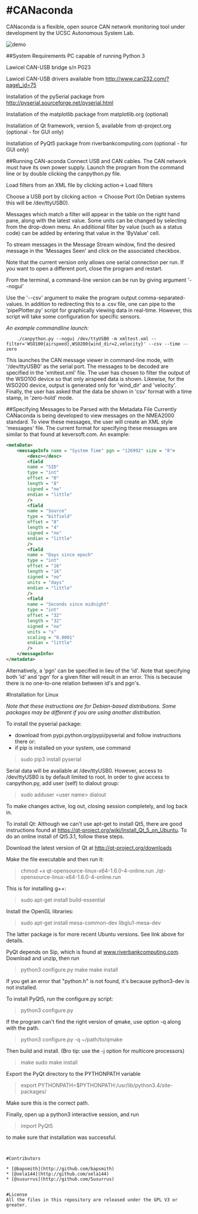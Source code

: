 #**CANaconda**
==========
CANaconda is a flexible, open source CAN network monitoring tool under development by the UCSC Autonomous System Lab.

![demo](http://i39.tinypic.com/2gxebg4.jpg)


##System Requirements
PC capable of running Python 3

Lawicel CAN-USB bridge s/n P023

Lawicel CAN-USB drivers available from http://www.can232.com/?page\_id=75

Installation of the pySerial package from http://pyserial.sourceforge.net/pyserial.html

Installation of the matplotlib package from matplotlib.org (optional)

Installation of Qt framework, version 5, available from qt-project.org (optional - for GUI only)

Installation of PyQt5 package from riverbankcomputing.com (optional - for GUI only)


##Running CAN-aconda
Connect USB and CAN cables. The CAN network must have its own power supply. Launch the program from the command line or by double clicking the canpython.py file.

Load filters from an XML file by clicking action-> Load filters

Choose a USB port by clicking action -> Choose Port (On Debian systems this will be /dev/ttyUSB0).

Messages which match a filter will appear in the table on the right hand pane, along with the latest value. Some units can be changed by selecting from the drop-down menu. An additional filter by value (such as a status code) can be added by entering that value in the 'ByValue' cell.

To stream messages in the Message Stream window, find the desired message in the 'Messages Seen' and click on the associated checkbox.

Note that the current version only allows one serial connection per run. If you want to open a different port, close the program and restart.

From the terminal, a command-line version can be run by giving argument '--nogui'

Use the '--csv' argument to make the program output comma-separated-values. In addition to redirecting this to a .csv file, one can pipe to the 'pipePlotter.py' script for graphically viewing data in real-time. However, this script will take some configuration for specific sensors.


*An example commandline launch:*
```
    ./canpython.py --nogui /dev/ttyUSB0 -m xmltest.xml --filter='WSO100{airspeed},WSO200{wind_dir=2,velocity}' --csv --time --zero
```

  This launches the CAN message viewer in command-line mode, with '/dev/ttyUSB0' as the serial port. The messages to be decoded are specified in the 'xmltest.xml' file. The user has chosen to filter the output of the WSO100 device so that only airspeed data is shown. Likewise, for the WSO200 device, output is generated only for 'wind\_dir' and 'velocity'. Finally, the user has asked that the data be shown in 'csv' format with a time stamp, in 'zero-hold' mode.


##Specifying Messages to be Parsed with the Metadata File
Currently CANaconda is being developed to view messages on the NMEA2000 standard. To view these messages, the user will create an XML style 'messages' file. The current format for specifying these messages are similar to that found at keversoft.com. An example:

```xml
<metaData>
	<messageInfo name = "System Time" pgn = "126992" size = "8"> 
		<desc></desc>
		<field 
		name = "SID"
        type = "int"
		offset = "0" 
		length = "8" 
		signed = "no" 
		endian = "little"
		/>
		<field 
		name = "Source" 
        type = "bitfield"
		offset = "8" 
		length = "4" 
		signed = "no" 
		endian = "little"
		/>
		<field 
		name = "Days since epoch" 
        type = "int"
		offset = "16" 
		length = "16" 
		signed = "no" 
		units = "days" 
		endian = "little"
		/>
		<field 
		name = "Seconds since midnight" 
        type = "int"
		offset = "32" 
		length = "32" 
		signed = "no" 
		units = "s" 
        scaling = "0.0001"
		endian = "little"
		/>
	</messageInfo>
</metadata>
```

Alternatively, a 'pgn' can be specified in lieu of the 'id'. Note that specifying both 'id' and 'pgn' for a given filter will result in an error. This is because there is no one-to-one relation between id's and pgn's.

#Installation for Linux

_Note that these instructions are for Debian-based distributions. Some packages may be different if you are using another distribution._

To install the pyserial package:
 * download from pypi.python.org/pypi/pyserial and follow instructions there or:
 * if pip is installed on your system, use command

> sudo pip3 install pyserial
     

Serial data will be available at /dev/ttyUSB0. However, access to /dev/ttyUSB0 is by default limited to root. In order to give access to canpython.py, add user (self) to dialout group:

> sudo adduser \<user name\> dialout

To make changes active, log out, closing session completely, and log back in.

To install Qt:
Although we can't use apt-get to install Qt5, there are good instructions found at https://qt-project.org/wiki/Install_Qt_5_on_Ubuntu. To do an online install of Qt5.3.1, follow these steps.

Download the latest version of Qt at http://qt-project.org/downloads

Make the file executable and then run it:

>chmod +x qt-opensource-linux-x64-1.6.0-4-online.run 
>./qt-opensource-linux-x64-1.6.0-4-online.run 

This is for installing g++:

>sudo apt-get install build-essential

Install the OpenGL libraries:

>sudo apt-get install mesa-common-dev libglu1-mesa-dev

The latter package is for more recent Ubuntu versions. See link above for details.

PyQt depends on Sip, which is found at www.riverbankcomputing.com. Download and unzip, then run

>python3 configure.py
>make
>make install

If you get an error that "python.h" is not found, it's because python3-dev is not installed.

To install PyQt5, run the configure.py script:

>python3 configure.py 

If the program can't find the right version of qmake, use option -q along with the path.

>python3 configure.py -q  ~/path/to/qmake
 
Then build and install. (Bro tip: use the -j option for multicore processors)

>make
>sudo make install

Export the PyQt directory to the PYTHONPATH variable
>export PYTHONPATH=$PYTHONPATH:/usr/lib/python3.4/site-packages/

Make sure this is the correct path.

Finally, open up a python3 interactive session, and run
>import PyQt5

to make sure that installation was successful.


```


#Contributors

* [@bapsmith](http://github.com/bapsmith)
* [@xela144](http://github.com/xela144)
* [@susurrus](http://github.com/Susurrus)


#License
All the files in this repository are released under the GPL V3 or greater.
